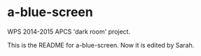 # a-blue-screen
WPS 2014-2015 APCS 'dark room' project.

This is the README for a-blue-screen. Now it is edited by Sarah. 